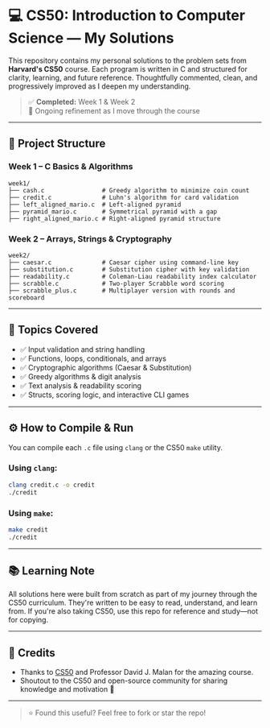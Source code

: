 # 💻 CS50: Introduction to Computer Science — My Solutions

This repository contains my personal solutions to the problem sets from **Harvard's CS50** course. Each program is written in C and structured for clarity, learning, and future reference. Thoughtfully commented, clean, and progressively improved as I deepen my understanding.

> ✅ **Completed:** Week 1 & Week 2  
> 📅 Ongoing refinement as I move through the course

---

## 📁 Project Structure

### Week 1 – C Basics & Algorithms
```
week1/
├── cash.c                # Greedy algorithm to minimize coin count
├── credit.c              # Luhn's algorithm for card validation
├── left_aligned_mario.c  # Left-aligned pyramid
├── pyramid_mario.c       # Symmetrical pyramid with a gap
├── right_aligned_mario.c # Right-aligned pyramid structure
```

### Week 2 – Arrays, Strings & Cryptography
```
week2/
├── caesar.c              # Caesar cipher using command-line key
├── substitution.c        # Substitution cipher with key validation
├── readability.c         # Coleman-Liau readability index calculator
├── scrabble.c            # Two-player Scrabble word scoring
├── scrabble_plus.c       # Multiplayer version with rounds and scoreboard
```

---

## 🧠 Topics Covered

- ✅ Input validation and string handling
- ✅ Functions, loops, conditionals, and arrays
- ✅ Cryptographic algorithms (Caesar & Substitution)
- ✅ Greedy algorithms & digit analysis
- ✅ Text analysis & readability scoring
- ✅ Structs, scoring logic, and interactive CLI games

---

## ⚙️ How to Compile & Run

You can compile each `.c` file using `clang` or the CS50 `make` utility.

### Using `clang`:
```bash
clang credit.c -o credit
./credit
```

### Using `make`:
```bash
make credit
./credit
```

---

## 📚 Learning Note

All solutions here were built from scratch as part of my journey through the CS50 curriculum. They're written to be easy to read, understand, and learn from. If you're also taking CS50, use this repo for reference and study—not for copying.

---

## 🙌 Credits

- Thanks to [CS50](https://cs50.harvard.edu) and Professor David J. Malan for the amazing course.
- Shoutout to the CS50 and open-source community for sharing knowledge and motivation 🙏

---

> ⭐️ Found this useful? Feel free to fork or star the repo!

